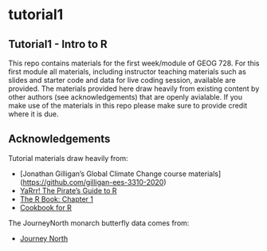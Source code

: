 # tutorial1
## Tutorial1 - Intro to R

This repo contains materials for the first week/module of GEOG 728. 
For this first module all materials, including instructor teaching materials such as slides and starter code and data for live coding session, available are provided. 
The materials provided here draw heavily from existing content by other authors (see acknowledgements) that are openly avialable. If you make use of the materials 
in this repo please make sure to provide credit where it is due.

## Acknowledgements

Tutorial materials draw heavily from:
- [Jonathan Gilligan’s Global Climate Change course materials] (https://github.com/gilligan-ees-3310-2020)
- [YaRrr! The Pirate’s Guide to R](https://bookdown.org/ndphillips/YaRrr/basics.html)
- [The R Book: Chapter 1](https://learning.oreilly.com/library/view/the-r-book/9780470510247/05_chapter-01.html#ch1)
- [Cookbook for R](http://www.cookbook-r.com/Basics/Information_about_variables/)

The JourneyNorth monarch butterfly data comes from:
- [Journey North](https://journeynorth.org/)
